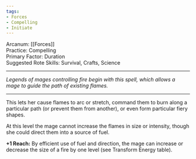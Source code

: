 ```yaml
---
tags:
- Forces
- Compelling
- Initiate
---
```


Arcanum: [[Forces]]\
Practice: Compelling\
Primary Factor: Duration\
Suggested Rote Skills: Survival, Crafts, Science

---

_Legends of mages controlling fire begin with this spell, which allows a mage to guide the path of existing flames._

---

This lets her cause flames to arc or stretch, command them to burn along a particular path (or prevent them from another), or even form particular fiery shapes.

At this level the mage cannot increase the flames in size or intensity, though she could direct them into a source of fuel.

**+1 Reach:** By efficient use of fuel and direction, the mage can increase or decrease the size of a fire by one level (see Transform Energy table).